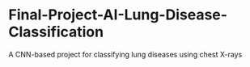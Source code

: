 # Final-Project-AI-Lung-Disease-Classification
A CNN-based project for classifying lung diseases using chest X-rays
